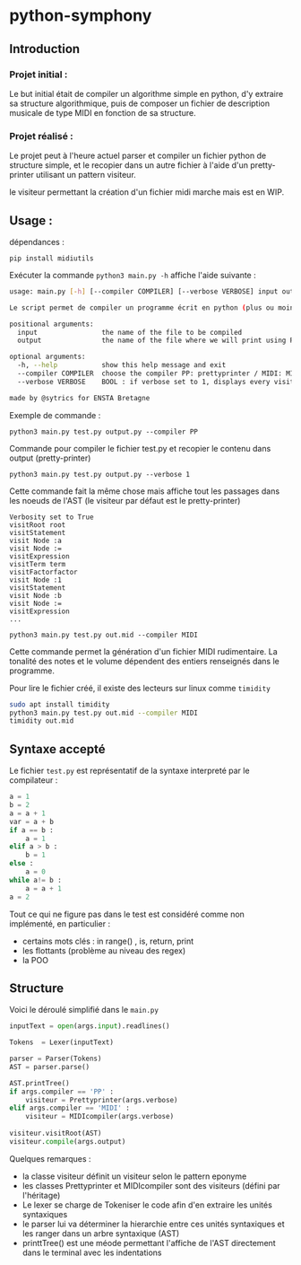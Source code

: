 # python-symphony

## Introduction 

### Projet initial : 

Le but initial était de compiler un algorithme simple en python, d'y extraire sa structure algorithmique, puis de composer un fichier de description musicale de type MIDI en fonction de sa structure. 

### Projet réalisé : 

Le projet peut à l'heure actuel parser et compiler un fichier python de structure simple, et le recopier dans un autre fichier à l'aide d'un pretty-printer utilisant un pattern visiteur. 

le visiteur permettant la création d'un fichier midi marche mais est en WIP. 

## Usage : 

dépendances : 

`pip install midiutils` 

Exécuter la commande `python3 main.py -h` affiche l'aide suivante : 

```bash
usage: main.py [-h] [--compiler COMPILER] [--verbose VERBOSE] input output

Le script permet de compiler un programme écrit en python (plus ou moins, voir doc) en utilisant le pattern Visiteur

positional arguments:
  input                the name of the file to be compiled
  output               the name of the file where we will print using Pretty-printer

optional arguments:
  -h, --help           show this help message and exit
  --compiler COMPILER  choose the compiler PP: prettyprinter / MIDI: MIDI-Compiler
  --verbose VERBOSE    BOOL : if verbose set to 1, displays every visit method for debug purposes

made by @sytrics for ENSTA Bretagne
```

Exemple de commande : 

`python3 main.py test.py output.py --compiler PP`

Commande pour compiler le fichier test.py et recopier le contenu dans output (pretty-printer)

`python3 main.py test.py output.py --verbose 1 `

Cette commande fait la même chose mais affiche tout les passages dans les noeuds de l'AST (le visiteur par défaut est le pretty-printer)

```
Verbosity set to True
visitRoot root
visitStatement
visit Node :a
visit Node :=
visitExpression
visitTerm term
visitFactorfactor
visit Node :1
visitStatement
visit Node :b
visit Node :=
visitExpression
...
```

`python3 main.py test.py out.mid --compiler MIDI `

Cette commande permet la génération d'un fichier MIDI rudimentaire. La tonalité des notes et le volume dépendent des entiers renseignés dans le programme. 

Pour lire le fichier créé, il existe des lecteurs sur linux comme `timidity` 

```bash
sudo apt install timidity
python3 main.py test.py out.mid --compiler MIDI
timidity out.mid
```



## Syntaxe accepté 

Le fichier `test.py` est représentatif de la syntaxe interpreté par le compilateur : 

```python
a = 1
b = 2
a = a + 1
var = a + b
if a == b : 
    a = 1
elif a > b : 
    b = 1
else :
    a = 0
while a!= b : 
    a = a + 1 
a = 2
```

Tout ce qui ne figure pas dans le test est considéré comme non implémenté, en particulier : 

* certains mots clés : in range() , is, return, print
* les flottants (problème au niveau des regex)
* la POO 

## Structure 

Voici le déroulé simplifié dans le `main.py`

```python
inputText = open(args.input).readlines()

Tokens  = Lexer(inputText)

parser = Parser(Tokens)
AST = parser.parse()

AST.printTree()
if args.compiler == 'PP' : 
	visiteur = Prettyprinter(args.verbose)
elif args.compiler == 'MIDI' : 
	visiteur = MIDIcompiler(args.verbose)
    
visiteur.visitRoot(AST)
visiteur.compile(args.output)

```

Quelques remarques : 

- la classe visiteur définit un visiteur selon le pattern eponyme 
- les classes Prettyprinter et MIDIcompiler sont des visiteurs (défini par l'héritage)
- Le lexer se charge de Tokeniser le code afin d'en extraire les unités syntaxiques 
- le parser lui va déterminer la hierarchie entre ces unités syntaxiques et les ranger dans un arbre syntaxique (AST) 
- printtTree() est une méode permettant l'affiche de l'AST directement dans le terminal avec les indentations

